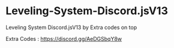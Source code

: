 # Leveling-System-Discord.jsV13
Leveling System Discord.jsV13 by Extra codes on top

Extra Codes : https://discord.gg/AeDGSbqY8w
